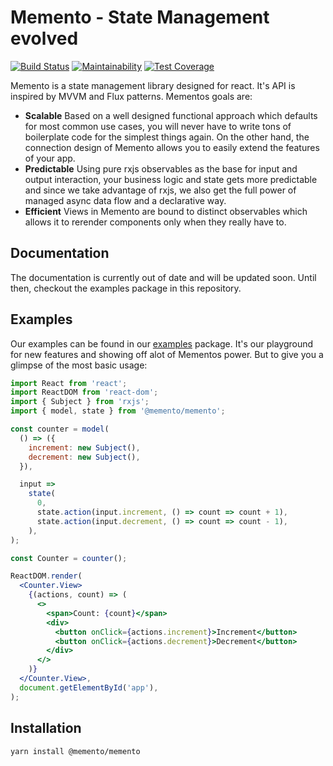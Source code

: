 # Memento - State Management evolved

[![Build Status](https://travis-ci.org/jeanfortheweb/memento.svg?branch=master)](https://travis-ci.org/jeanfortheweb/memento) [![Maintainability](https://api.codeclimate.com/v1/badges/5494041ca69fd977cae6/maintainability)](https://codeclimate.com/github/jeanfortheweb/memento/maintainability) [![Test Coverage](https://api.codeclimate.com/v1/badges/5494041ca69fd977cae6/test_coverage)](https://codeclimate.com/github/jeanfortheweb/memento/test_coverage)

Memento is a state management library designed for react. It's API is inspired by MVVM and Flux patterns.
Mementos goals are:

* **Scalable** Based on a well designed functional approach which defaults for most common use cases, you will never have to write tons of boilerplate code for the simplest things again. On the other hand, the connection design of Memento allows you to easily extend the features of your app.
* **Predictable** Using pure rxjs observables as the base for input and output interaction, your business logic and state gets more predictable and since we take advantage of rxjs, we also get the full power of managed async data flow and a declarative way.
* **Efficient** Views in Memento are bound to distinct observables which allows it to rerender components only when they really have to.

## Documentation

The documentation is currently out of date and will be updated soon. Until then, checkout the examples package in this repository.

## Examples

Our examples can be found in our [examples](https://github.com/jeanfortheweb/memento/tree/master/packages/examples) package. It's our playground for new features and showing off alot of Mementos power. But to give you a glimpse of the most basic usage:

```jsx
import React from 'react';
import ReactDOM from 'react-dom';
import { Subject } from 'rxjs';
import { model, state } from '@memento/memento';

const counter = model(
  () => ({
    increment: new Subject(),
    decrement: new Subject(),
  }),

  input =>
    state(
      0,
      state.action(input.increment, () => count => count + 1),
      state.action(input.decrement, () => count => count - 1),
    ),
);

const Counter = counter();

ReactDOM.render(
  <Counter.View>
    {(actions, count) => (
      <>
        <span>Count: {count}</span>
        <div>
          <button onClick={actions.increment}>Increment</button>
          <button onClick={actions.decrement}>Decrement</button>
        </div>
      </>
    )}
  </Counter.View>,
  document.getElementById('app'),
);
```

## Installation

```sh
yarn install @memento/memento
```
